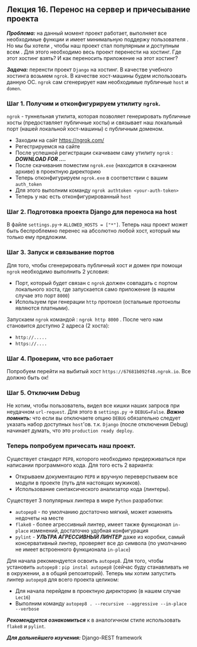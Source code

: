 ## Лекция 16. Перенос на сервер и причесывание проекта

***Проблема:*** на данный момент проект работает, выполняет все необходимые функции и имеет минимальную поддержу пользователя . Но мы бы хотели , чтобы наш проект стал популярным и доступным всем . Для этого необходимо весь проект перенести на хостинг. Где этот хостинг взять?
И как переносить приложение на этот хостинг?

***Задача:*** перенсти проект ```Django``` на хостинг. В качестве учебного хостинга возьмем ```ngrok```. В качестве хост-машины будем использовать данную ОС. ```ngrok``` сам сгенерирует нам необходимые публичные ```host``` и ```domen```.

### Шаг 1. Получим и отконфигурируем утилиту ```ngrok```.
```ngrok``` - туннельная утилита, которая позволяет генерировать публичные хосты (предоставляет публичные хосты) и связывает наш локальный порт (нашей локальной хост-машины) с публичным доменом.

* Заходим на сайт https://ngrok.com/
* Регестрируемся на сайте
* После успешной регистрации скачиваем саму утилиту ```ngrok``` : ***DOWNLOAD FOR ....***
* После скачивания поместим ```ngrok.exe``` (находится в скачанном архиве) в проектную директорию
* Теперь отконфигурируем ```ngrok.exe``` в соответствии с вашим ```auth_token```
* Для этого выполним команду ```ngrok authtoken <your-auth-token>```
* Теперь у нас есть отконфигурированный ```host```

### Шаг 2. Подготовка проекта Django для переноса на host
В файле ```settings.py```-> ```ALLOWED_HOSTS = ["*"]```. Теперь наш проект может быть беспроблемно перенес на абсолютно любой хост, который мы только ему предложим.

### Шаг 3. Запуск и связывание портов
Для того, чтобы сгенерировать публичный хост и домен при помощи ```ngrok``` необходимо выполнить 2 условия:

* Порт, который будет связан с ```ngrok``` должен совпадать с портом локального хоста, где запускается само приложение (в нашем случае это порт ```8000```)
* Используем при генерации ```http``` протокол (остальные протоколы являются платными).

Запускаем ```ngrok``` командой : ```ngrok http 8000``` . После чего нам становится доступно 2 адреса (2 хоста):
* ```http://.....```
* ```https://....```

### Шаг 4. Проверим, что все работает
Попробуем перейти на выбитый хост ```https://67681b092f48.ngrok.io```. Все должно быть ок!


### Шаг 5. Отключим Debug
Не хотим, чтобы пользователь, видел все кишки наших запросв при неудачном ```url-request```. Для этого в ```settings.py```  -> ```DEBUG=False```. ***Важно помнить:*** что если вы отключаете опцию ```DEBUG``` обязательно следует указать набор доступных ```host```'ов. т.к. ```Django``` (после отключения Debug) начинает думать, что это ```production ready deploy```.


### Теперь попробуем причесать наш проект.
Существует стандарт ```PEP8```, которого необходимо придерживаться при написании программного кода. Для того есть 2 варианта:
* Открываем документацию ```PEP8``` и вручную переверстываем все модули в проекте (путь для настоящих мужиков).
* Использование синтаксического анализатор кода (линтеры).

Существует 3 популярных линтера в мире ```Python``` разработки:
* ```autopep8``` - по умолчанию достаточно мягкий, может изменять недочеты на месте
* ```flake8``` - более агрессивный линтер, имеет также функционал ```in-place``` изменений, достаточно удобная конфигурация
* ```pylint``` - ***УЛЬТРА АГРЕССИВНЫЙ ЛИНТЕР*** даже из коробки, самый консервативный линтер, проверяет все до символа (по умолчанию не имеет встроенного функционала ```in-place```)

Для начала рекомендуется освоить ```autopep8```. Для того, чтобы установить ```autopep8``` :
```pip instal autopep8``` (сейчас буду станавливать не в окружении, а в общий репозиторий).
Теперь мы хотим запустить линтер ```autopep8``` для всего проекта целиком:

* Для начала перейдем в проектную директорию (в нашем случае ```Lec16```)
* Выполним команду ```autopep8 . --recursive --aggressive --in-place --verbose```

***Рекомендуется ознакомиться*** к в аналогичном стиле использовать ```flake8``` и ```pylint```.



***Для дальнейшего изучения:*** Django-REST framework
